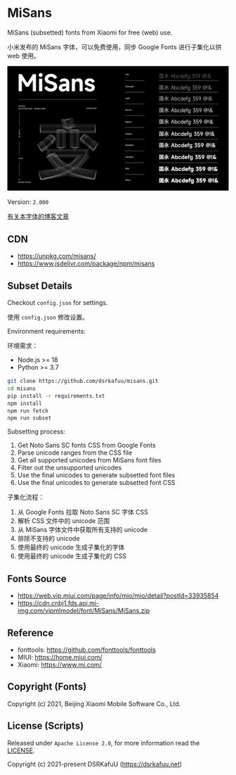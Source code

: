 # MiSans

MiSans (subsetted) fonts from Xiaomi for free (web) use.

小米发布的 MiSans 字体，可以免费使用，同步 Google Fonts 进行子集化以供 web 使用。

![Fonts Preview](https://raw.githubusercontent.com/dsrkafuu/misans/main/preview.png)

Version: `2.000`

[有关本字体的博客文章](https://blog.dsrkafuu.net/post/2022/google-fonts-subsetting/)

## CDN

- https://unpkg.com/misans/
- https://www.jsdelivr.com/package/npm/misans

## Subset Details

Checkout `config.json` for settings.

使用 `config.json` 修改设置。

Environment requirements:

环境需求：

- Node.js >= 18
- Python >= 3.7

```bash
git clone https://github.com/dsrkafuu/misans.git
cd misans
pip install -r requirements.txt
npm install
npm run fetch
npm run subset
```

Subsetting process:

1. Get Noto Sans SC fonts CSS from Google Fonts
2. Parse unicode ranges from the CSS file
3. Get all supported unicodes from MiSans font files
4. Filter out the unsupported unicodes
5. Use the final unicodes to generate subsetted font files
6. Use the final unicodes to generate subsetted font CSS

子集化流程：

1. 从 Google Fonts 拉取 Noto Sans SC 字体 CSS
2. 解析 CSS 文件中的 unicode 范围
3. 从 MiSans 字体文件中获取所有支持的 unicode
4. 排除不支持的 unicode
5. 使用最终的 unicode 生成子集化的字体
6. 使用最终的 unicode 生成子集化的 CSS

## Fonts Source

- https://web.vip.miui.com/page/info/mio/mio/detail?postId=33935854
- https://cdn.cnbj1.fds.api.mi-img.com/vipmlmodel/font/MiSans/MiSans.zip

## Reference

- fonttools: https://github.com/fonttools/fonttools
- MIUI: https://home.miui.com/
- Xiaomi: https://www.mi.com/

## Copyright (Fonts)

Copyright (c) 2021, Beijing Xiaomi Mobile Software Co., Ltd.

## License (Scripts)

Released under `Apache License 2.0`, for more information read the [LICENSE](https://github.com/dsrkafuu/misans/blob/main/LICENSE).

Copyright (c) 2021-present DSRKafuU (<https://dsrkafuu.net>)

